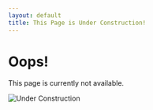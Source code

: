 ```yaml
---
layout: default
title: This Page is Under Construction!
---
```


# Oops!

This page is currently not available. 

![Under Construction](/fsl//assets/pictures/under-construction.jpg)

